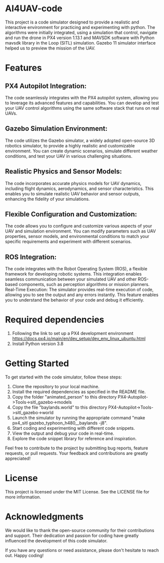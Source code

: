 # AI4UAV-code
This project is a code simulator designed to provide a realistic and interactive environment for practicing and experimenting with python. The algorithms were initially integrated, using a simulation that control, navigate and run the drone in PX4 version 1.13.1 and MAVSDK software with Python mavsdk library in the Loop (SITL) simulation. Gazebo 11 simulator interface helped us to preview the mission of the UAV.

# Features
## PX4 Autopilot Integration:
The code seamlessly integrates with the PX4 autopilot system, allowing you to leverage its advanced features and capabilities. You can develop and test your UAV control algorithms using the same software stack that runs on real UAVs.
## Gazebo Simulation Environment:
The code utilizes the Gazebo simulator, a widely adopted open-source 3D robotics simulator, to provide a highly realistic and customizable environment. You can create dynamic scenarios, simulate different weather conditions, and test your UAV in various challenging situations.
## Realistic Physics and Sensor Models:
The code incorporates accurate physics models for UAV dynamics, including flight dynamics, aerodynamics, and sensor characteristics. This enables you to simulate realistic UAV behavior and sensor outputs, enhancing the fidelity of your simulations.
## Flexible Configuration and Customization:
The code allows you to configure and customize various aspects of your UAV and simulation environment. You can modify parameters such as UAV properties, sensor models, and environmental conditions to match your specific requirements and experiment with different scenarios.
## ROS Integration: 
The code integrates with the Robot Operating System (ROS), a flexible framework for developing robotic systems. This integration enables seamless communication between your simulated UAV and other ROS-based components, such as perception algorithms or mission planners.
Real-Time Execution: The simulator provides real-time execution of code, allowing you to see the output and any errors instantly. This feature enables you to understand the behavior of your code and debug it efficiently.

# Required dependencies
1. Following the link to set up a PX4 development environment https://docs.px4.io/main/en/dev_setup/dev_env_linux_ubuntu.html
2. Install Python version 3.8


# Getting Started
To get started with the code simulator, follow these steps:
1. Clone the repository to your local machine.
2. Install the required dependencies as specified in the README file.
3. Copy the folder "animated_person" to this directory PX4-Autopilot->Tools->sitl_gazebo->models
4. Copy the file "baylands.world" to this directory PX4-Autopilot->Tools->sitl_gazebo->world
5. Launch the simulator by running the appropriate command "make px4_sitl gazebo_typhoon_h480__baylands -j8".
6. Start coding and experimenting with different code snippets.
7. View the output and debug your code in real-time.
8. Explore the code snippet library for reference and inspiration.

Feel free to contribute to the project by submitting bug reports, feature requests, or pull requests. Your feedback and contributions are greatly appreciated!

# License
This project is licensed under the MIT License. See the LICENSE file for more information.

# Acknowledgments

We would like to thank the open-source community for their contributions and support. Their dedication and passion for coding have greatly influenced the development of this code simulator.

If you have any questions or need assistance, please don't hesitate to reach out. Happy coding!
